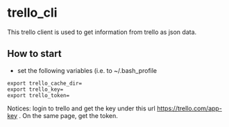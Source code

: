 # trello_cli

This trello client is used to get information from trello as json data.


## How to start

* set the following variables (i.e. to ~/.bash_profile

```
export trello_cache_dir=
export trello_key=
export trello_token=
```

Notices: login to trello and get the key under this url https://trello.com/app-key . On the same page, get the token.


